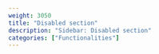 ```yaml
---
weight: 3050
title: "Disabled section"
description: "Sidebar: Disabled section"
categories: ["Functionalities"]
---
```

